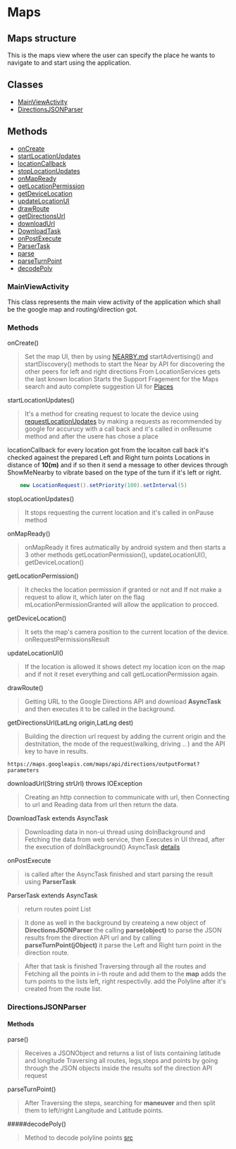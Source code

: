 # Maps
## Maps structure
This is the maps view where the user can specify the place he wants to navigate to and start using the application.

## Classes
* [MainViewActivity](#MainViewActivity)
* [DirectionsJSONParser](#DirectionsJSONParser)

## Methods
* [onCreate](#onCreate)
* [startLocationUpdates](#startLocationUpdates)
* [locationCallback](#locationCallback)
* [stopLocationUpdates](#stopLocationUpdates)
* [onMapReady](#onMapReady)
* [getLocationPermission](#getLocationPermission)
* [getDeviceLocation](#getDeviceLocation)
* [updateLocationUI](#updateLocationUI)
* [drawRoute](#drawRoute)
* [getDirectionsUrl](#getDirectionsUrl)
* [downloadUrl](#downloadUrl)
* [DownloadTask](#DownloadTask)
* [onPostExecute](#onPostExecute)
* [ParserTask](#ParserTask)
* [parse](#parse)
* [parseTurnPoint](#parseTurnPoint)
* [decodePoly](#decodePoly)

### MainViewActivity
This class represents the main view activity of the application which shall be the google map and routing/direction got.

### Methods
onCreate()
> Set the map UI, then by using [NEARBY.md](NEARBY.md) startAdvertising() and startDiscovery() methods to start the Near by API for discovering the other peers for left and right directions
>From LocationServices gets the last known location
>Starts the Support Fragement for the Maps search and auto complete suggestion UI for [Places ](https://developers.google.com/places/android-sdk/autocomplete)

startLocationUpdates()
> It's a method for creating request to locate the device using  [requestLocationUpdates](https://developer.android.com/reference/android/location/LocationManager)  by making a requests as recommended by google for accurucy with a call back and it's called in onResume method and after the usere has chose a place

locationCallback
for every location got from the locaiton call back it's checked againest the prepared Left and Right turn points Locations in distance of <b>10(m)</b> and if so then it send a message to other devices through ShowMeNearby to vibrate based on the type of the turn if it's left or right.

```Java
	new LocationRequest().setPriority(100).setInterval(5)
```

stopLocationUpdates()
 >It stops requesting the current location and it's called in onPause method


onMapReady()
>onMapReady it fires autmatically by android system and then starts a 3 other methods  getLocationPermission(), updateLocationUI(), getDeviceLocation()

getLocationPermission()
> It checks the location permission if granted or not and If not make a request to allow it, which later on the flag mLocationPermissionGranted will allow the application to procced.

getDeviceLocation()
> It sets the map's camera position to the current location of the device.
onRequestPermissionsResult

updateLocationUI()
>If the location is allowed it shows detect my location icon on the map and if not it reset everything and call getLocationPermission again.
>

drawRoute()
> Getting URL to the Google Directions API and download <b>AsyncTask</b> and then executes it to be called in the background.

getDirectionsUrl(LatLng origin,LatLng dest)
>Building the direction url request by adding the current origin and the destnitation, the mode of the request(walking, driving .. ) and the API key to have in results.
```
https://maps.googleapis.com/maps/api/directions/outputFormat?parameters
```

downloadUrl(String strUrl) throws IOException
>Creating an http connection to communicate with url, then Connecting to url and  Reading data from url then return the data.


DownloadTask extends AsyncTask
>Downloading data in non-ui thread using doInBackground and Fetching the data from web service, then Executes in UI thread, after the execution of doInBackground() AsyncTask [details](https://developer.android.com/reference/android/os/AsyncTask)

onPostExecute
> is called after the AsyncTask finished and start parsing the result using <b>ParserTask</b>


ParserTask extends AsyncTask
>return routes point List

>It done as well in the background by createing a new object of <b>DirectionsJSONParser</b> the calling <b>parse(object)</b>  to parse the JSON results from the direction API url and by calling <b>parseTurnPoint(jObject)</b> it parse the Left and Right turn point in the direction route.

>After that task is finished Traversing through all the routes and Fetching all the points in i-th route and add them to the <b>map</b>
>adds the turn points to the lists left, right respectivlly.
>add the Polyline after it's created from the route list.

### DirectionsJSONParser
#### Methods
parse()
>Receives a JSONObject and returns a list of lists containing latitude and longitude
>Traversing all routes, legs,steps and points by going through the JSON objects inside the results sof the direction API request

parseTurnPoint()
> After Traversing the steps, searching for <b>maneuver</b> and then split them to left/right  Langitude and Latitude points.

#####decodePoly()
>Method to decode polyline points [src](jeffreysambells.com/2010/05/27/decoding-polylines-from-google-maps-direction-api-with-java)
